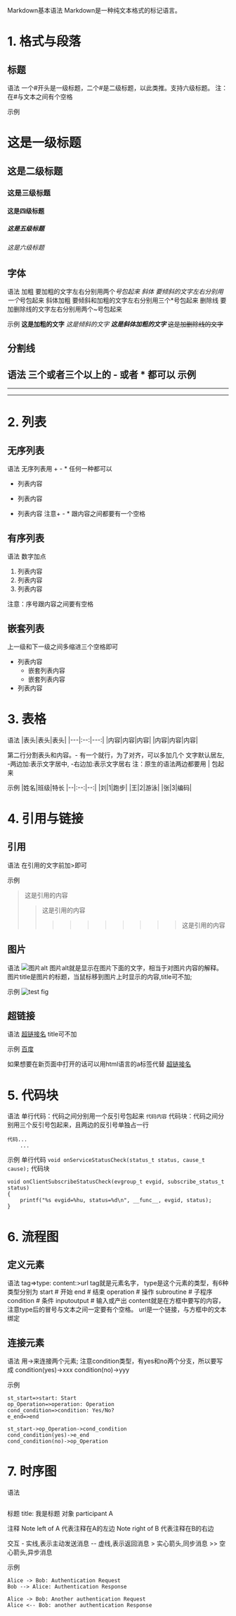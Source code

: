 Markdown基本语法
Markdown是一种纯文本格式的标记语言。

# 1. 格式与段落
## 标题
语法
一个#开头是一级标题，二个#是二级标题，以此类推。支持六级标题。
注：在#与文本之间有个空格

示例
# 这是一级标题
## 这是二级标题
### 这是三级标题
#### 这是四级标题
##### 这是五级标题
###### 这是六级标题

## 字体
语法
加粗    要加粗的文字左右分别用两个*号包起来
斜体    要倾斜的文字左右分别用一个*号包起来
斜体加粗 要倾斜和加粗的文字左右分别用三个*号包起来
删除线   要加删除线的文字左右分别用两个~号包起来

示例
**这是加粗的文字**
*这是倾斜的文字*
***这是斜体加粗的文字***
~~这是加删除线的文字~~

## 分割线
语法
三个或者三个以上的 - 或者 * 都可以
示例
---
----
***

# 2. 列表
## 无序列表
语法
无序列表用 + - * 任何一种都可以

+ 列表内容
- 列表内容
* 列表内容
注意+ - * 跟内容之间都要有一个空格

## 有序列表
语法
数字加点

1. 列表内容
2. 列表内容
3. 列表内容

注意：序号跟内容之间要有空格

## 嵌套列表
上一级和下一级之间多缩进三个空格即可
* 列表内容
   * 嵌套列表内容
   * 嵌套列表内容
* 列表内容

# 3. 表格
语法
|表头|表头|表头|
|---|:--:|---:|
|内容|内容|内容|
|内容|内容|内容|

第二行分割表头和内容。- 有一个就行，为了对齐，可以多加几个
文字默认居左, -两边加:表示文字居中, -右边加:表示文字居右
注：原生的语法两边都要用 | 包起来

示例
|姓名|班级|特长
|--|:--:|--:|
|刘|1|跑步|
|王|2|游泳|
|张|3|编码|

# 4. 引用与链接
## 引用
语法
在引用的文字前加>即可

示例
>这是引用的内容
>>这是引用的内容
>>>>>>>>>>这是引用的内容

## 图片
语法
    ![图片alt](图片地址 "图片title")
图片alt就是显示在图片下面的文字，相当于对图片内容的解释。
图片title是图片的标题，当鼠标移到图片上时显示的内容,title可不加;

示例
![test fig](fig0.jpg "test")

## 超链接
语法
    [超链接名](超链接地址 "超链接title")
title可不加

示例
[百度](http://baidu.com)

如果想要在新页面中打开的话可以用html语言的a标签代替
<a href="超链接地址" target="_blank">超链接名</a>

# 5. 代码块
语法
单行代码：代码之间分别用一个反引号包起来
    `代码内容`
代码块：代码之间分别用三个反引号包起来，且两边的反引号单独占一行
```
代码...
    ...
```

示例
单行代码
`void onServiceStatusCheck(status_t status, cause_t cause);`
代码块
```
void onClientSubscribeStatusCheck(evgroup_t evgid, subscribe_status_t status)
{
    printf("%s evgid=%hu, status=%d\n", __func__, evgid, status);
}
```

# 6. 流程图
## 定义元素
语法
tag=>type: content:>url
tag就是元素名字，
type是这个元素的类型，有6种类型分别为
    start # 开始
    end # 结束
    operation # 操作
    subroutine # 子程序
    condition # 条件
    inputoutput # 输入或产出
content就是在方框中要写的内容，注意type后的冒号与文本之间一定要有个空格。
url是一个链接，与方框中的文本绑定

## 连接元素
语法
用->来连接两个元素;
注意condition类型，有yes和no两个分支，所以要写成
condition(yes)->xxx
condition(no)->yyy

示例
```flow
st_start=>start: Start
op_Operation=>operation: Operation
cond_condition=>condition: Yes/No?
e_end=>end

st_start->op_Operation->cond_condition
cond_condition(yes)->e_end
cond_condition(no)->op_Operation
```

# 7. 时序图
语法
```sequence

```
标题
    title: 我是标题
对象
    participant A

注释
    Note left of A  代表注释在A的左边
    Note right of B 代表注释在B的右边

交互
    -  实线,表示主动发送消息
    -- 虚线,表示返回消息
    >  实心箭头,同步消息
    >> 空心箭头,异步消息

示例
```sequence
Alice -> Bob: Authentication Request
Bob --> Alice: Authentication Response

Alice -> Bob: Another authentication Request
Alice <-- Bob: another authentication Response
```

